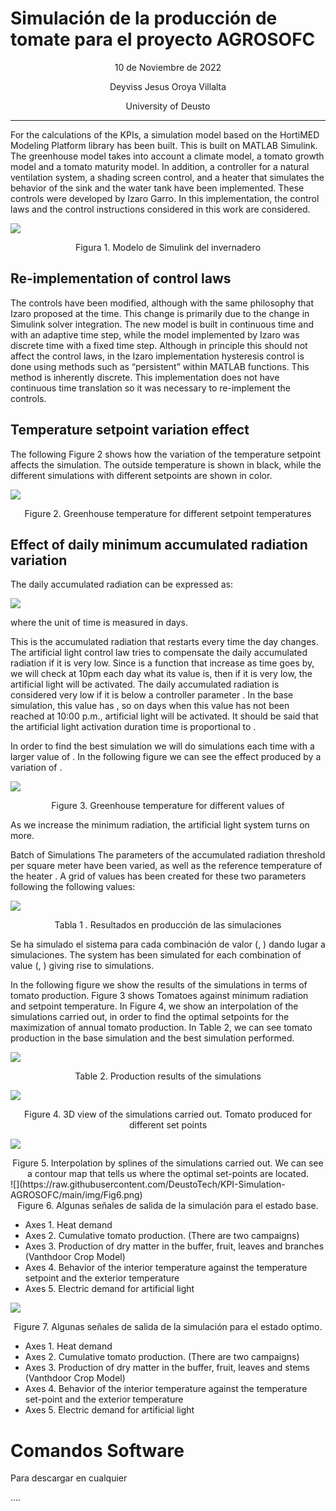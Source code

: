 # Simulación de la producción de tomate para el proyecto AGROSOFC

<center>10 de Noviembre de 2022

Deyviss Jesus Oroya Villalta 

University of Deusto
</center>
<hr>

For the calculations of the KPIs, a simulation model based on the HortiMED Modeling Platform library has been built. This is built on MATLAB Simulink. The greenhouse model takes into account a climate model, a tomato growth model and a tomato maturity model. In addition, a controller for a natural ventilation system, a shading screen control, and a heater that simulates the behavior of the sink and the water tank have been implemented. These controls were developed by Izaro Garro. In this implementation, the control laws and the control instructions considered in this work are considered.

![](https://raw.githubusercontent.com/DeustoTech/KPI-Simulation-AGROSOFC/main/img/Fig1.png)
<center>
Figura 1. Modelo de Simulink del invernadero
</center>

## Re-implementation of control laws

The controls have been modified, although with the same philosophy that Izaro proposed at the time. This change is primarily due to the change in Simulink solver integration. The new model is built in continuous time and with an adaptive time step, while the model implemented by Izaro was discrete time with a fixed time step. Although in principle this should not affect the control laws, in the Izaro implementation hysteresis control is done using methods such as “persistent” within MATLAB functions. This method is inherently discrete. This implementation does not have continuous time translation so it was necessary to re-implement the controls.


## Temperature setpoint variation effect

The following Figure 2 shows how the variation of the temperature setpoint affects the simulation. The outside temperature is shown in black, while the different simulations with different setpoints are shown in color.

![](https://raw.githubusercontent.com/DeustoTech/KPI-Simulation-AGROSOFC/main/img/Fig2.png)

<center>
Figure 2. Greenhouse temperature for different setpoint temperatures
</center>

## Effect of daily minimum accumulated radiation variation

The daily accumulated radiation can be expressed as:

![](https://raw.githubusercontent.com/DeustoTech/KPI-Simulation-AGROSOFC/main/img/Eq1.png)

where the unit of time is measured in days.

This is the accumulated radiation that restarts every time the day changes. The artificial light control law tries to compensate the daily accumulated radiation  if it is very low. Since  is a function that increase as time goes by, we will check at 10pm each day what its value is, then if it is very low, the artificial light will be activated. The daily accumulated radiation is considered very low if it is below a controller parameter . In the base simulation, this value has , so on days when this value has not been reached at 10:00 p.m., artificial light will be activated. It should be said that the artificial light activation duration time is proportional to .

In order to find the best simulation we will do simulations each time with a larger value of  . In the following figure we can see the effect produced by a variation of .

![](https://raw.githubusercontent.com/DeustoTech/KPI-Simulation-AGROSOFC/main/img/Fig3.png)
<center>
Figure 3. Greenhouse temperature for different values of 
</center>

As we increase the minimum radiation, the artificial light system turns on more.

Batch of Simulations
The parameters of the accumulated radiation threshold per square meter   have been varied, as well as the reference temperature of the heater . A grid of values has been created for these two parameters following the following values:

![](https://raw.githubusercontent.com/DeustoTech/KPI-Simulation-AGROSOFC/main/img/Table1.png)

<center>
 Tabla 1 . Resultados en producción de las simulaciones
</center>

Se ha simulado el sistema para cada combinación de valor (, ) dando lugar a  simulaciones. 
The system has been simulated for each combination of value (, ) giving rise to  simulations.

In the following figure we show the results of the simulations in terms of tomato production. Figure 3 shows Tomatoes against minimum radiation and setpoint temperature. In Figure 4, we show an interpolation of the simulations carried out, in order to find the optimal setpoints for the maximization of annual tomato production. In Table 2, we can see tomato production in the base simulation and the best simulation performed.

![](https://raw.githubusercontent.com/DeustoTech/KPI-Simulation-AGROSOFC/main/img/Table2.png)

<center>
Table 2. Production results of the simulations
</center>



![](https://raw.githubusercontent.com/DeustoTech/KPI-Simulation-AGROSOFC/main/img/Fig4.png)

<center>
Figure 4. 3D view of the simulations carried out.
Tomato produced for different set points
</center>

![](https://raw.githubusercontent.com/DeustoTech/KPI-Simulation-AGROSOFC/main/img/Fig5.png)
<center>
Figure 5. Interpolation by splines of the simulations carried out.
We can see a contour map that tells us where the optimal set-points are located.
</center>
![](https://raw.githubusercontent.com/DeustoTech/KPI-Simulation-AGROSOFC/main/img/Fig6.png)

<center>
Figure 6. Algunas señales de salida de la simulación para el estado base.
</center>

- Axes 1. Heat demand
- Axes 2. Cumulative tomato production. (There are two campaigns)
- Axes 3. Production of dry matter in the buffer, fruit, leaves and branches (Vanthdoor Crop Model)
- Axes 4. Behavior of the interior temperature against the temperature setpoint and the exterior temperature
- Axes 5. Electric demand for artificial light

![](https://raw.githubusercontent.com/DeustoTech/KPI-Simulation-AGROSOFC/main/img/Fig7.png)
<center>Figure 7. Algunas señales de salida de la simulación para el estado optimo.</center>

- Axes 1. Heat demand
- Axes 2. Cumulative tomato production. (There are two campaigns)
- Axes 3. Production of dry matter in the buffer, fruit, leaves and stems (Vanthdoor Crop Model)
- Axes 4. Behavior of the interior temperature against the temperature set-point and the exterior temperature
- Axes 5. Electric demand for artificial light


# Comandos Software

Para descargar en cualquier 
 

….



